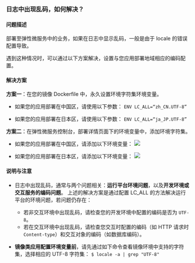 ### 日志中出现乱码，如何解决？


#### 问题描述

部署至弹性微服务中的业务，如果在日志中显示乱码，一般是由于 locale 的错误配置导致。

遇到这种情况时，可以通过以下方案解决，设置与您应用部署地域相应的编码配置。



#### 解决方案

**方案一**：在您的镜像 Dockerfile 中，永久设置环境字符集环境变量。

- 如果您的应用部署在中国区，请使用以下参数：
 `ENV LC_ALL=“zh_CN.UTF-8”`
 
- 如果您的应用部署在日本区，请使用以下参数：
`ENV LC_ALL=“ja_JP.UTF-8”`



**方案二**：在弹性微服务控制台，部署详情页面下的环境变量中，添加环境字符集。

- 如果您的应用部署在中国区，请添加以下环境变量：
![](https://main.qcloudimg.com/raw/48597e167b99b08f8ebe32cfb3aabe9a.png)

- 如果您的应用部署在日本区，请添加以下环境变量：
![](https://main.qcloudimg.com/raw/23b5875bee4e814d6c8aee0f8e47592a.png)



#### 说明与注意

- 日志中出现乱码，通常与两个问题相关：**运行平台环境问题**，以及**开发环境或交互服务的编码问题**。
  上述的解决方案是通过配置 LC_ALL 的方法解决运行平台的环境问题，若问题仍存在：
    - 若非交互环境中出现乱码，请检查您的开发环境中配置的编码是否为 `UTF-8`。
    - 若在交互环境中出现乱码，请检查您交互时配置的编码（如 HTTP 请求时`Content-type`）和交互对象的编码（如数据库编码）。


- **镜像类应用配置环境变量前**，请先通过如下命令查看镜像环境中支持的字符集，选择相应的 UTF-8 字符集：
`$ locale -a | grep "UTF-8"`
